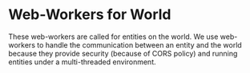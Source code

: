 # Web-Workers for World
These web-workers are called for entities on the world. We use web-workers to handle the communication between an entity and the world because they provide security (because of CORS policy) and running entities under a multi-threaded environment.